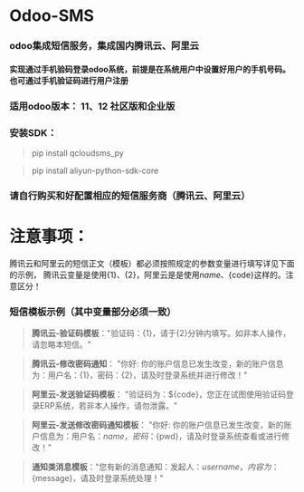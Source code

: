 # Odoo-SMS
### odoo集成短信服务，集成国内腾讯云、阿里云
#### 实现通过手机验码登录odoo系统，前提是在系统用户中设置好用户的手机号码。也可通过手机验证码进行用户注册
### 适用odoo版本： 11、12 社区版和企业版

### 安装SDK： 

> pip install qcloudsms_py

> pip install aliyun-python-sdk-core

### 请自行购买和好配置相应的短信服务商（腾讯云、阿里云）

# 注意事项： 
腾讯云和阿里云的短信正文（模板）都必须按照规定的参数变量进行填写详见下面的示例，
腾讯云变量是使用{1}、{2}，阿里云是是使用${name}、${code}这样的。注意区分！


### 短信模板示例（其中变量部分必须一致）
> **腾讯云-验证码模板**："验证码：{1}，请于{2}分钟内填写。如非本人操作，请忽略本短信。"

> **腾讯云-修改密码通知**： "你好: 你的账户信息已发生改变，新的账户信息为：用户名：{1}，密码：{2}，请及时登录系统并进行修改！"

> **阿里云-发送验证码模板**： "验证码为：${code}，您正在试图使用验证码登录ERP系统，若非本人操作，请勿泄露。"

> **阿里云-发送修改密码通知模板**： "你好: 你的账户信息已发生改变，新的账户信息为：用户名：${name}，密码：${pwd}，请及时登录系统查看或进行修改！"

> **通知类消息模板**："您有新的消息通知：发起人：${username}，内容为：${message}，请及时登录系统处理！"

